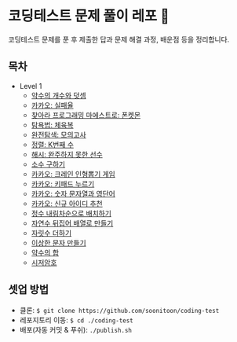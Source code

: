 # 코딩테스트 문제 풀이 레포 📝

코딩테스트 문제를 푼 후 제출한 답과 문제 해결 과정, 배운점 등을 정리합니다.

## 목차

- Level 1
  - [약수의 개수와 덧셈](./docs/level1/약수의_개수와_덧셈.md)
  - [카카오: 실패율](./docs/level1/실패율.md)
  - [찾아라 프로그래밍 마에스트로: 폰켓몬](./docs/level1/폰켓몬.md)
  - [탐욕법: 체육복](./docs/level1/체육복.md)
  - [완전탐색: 모의고사](./docs/level1/모의고사.md)
  - [정렬: K번째 수](./docs/level1/K번째수.md)
  - [해시: 완주하지 못한 선수](./docs/level1/완주못한선수.md)
  - [소수 구하기](./docs/level1/소수만들기.md)
  - [카카오: 크레인 인형뽑기 게임](./docs/level1/크레인게임.md)
  - [카카오: 키패드 누르기](./docs/level1/키패드누르기.md)
  - [카카오: 숫자 문자열과 영단어](./docs/level1/숫자문자열과영단어.md)
  - [카카오: 신규 아이디 추천](./docs/level1/아이디추천.md)
  - [정수 내림차순으로 배치하기](./docs/level1/정수_내림차순으로_배치하기.md)
  - [자연수 뒤집어 배열로 만들기](./docs/level1/자연수_뒤집어.md)
  - [자릿수 더하기](./docs/level1/자릿수_더하기.md)
  - [이상한 문자 만들기](./docs/level1/이상한_문자.md)
  - [약수의 합](./docs/level1/약수의_합.md)
  - [시저암호](./docs/level1/시저암호.md)

## 셋업 방법

- 클론: `$ git clone https://github.com/soonitoon/coding-test`
- 레포지토리 이동: `$ cd ./coding-test`
- 배포(자동 커밋 & 푸쉬): `./publish.sh`

